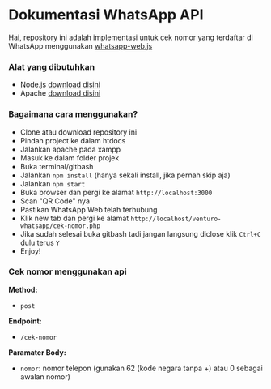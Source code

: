 # Dokumentasi WhatsApp API

Hai, repository ini adalah implementasi untuk cek nomor yang terdaftar di WhatsApp menggunakan <a href="https://github.com/pedroslopez/whatsapp-web.js">whatsapp-web.js</a>

### Alat yang dibutuhkan

- Node.js <a href="https://nodejs.org/en/download/">download disini</a>
- Apache <a href="https://www.apachefriends.org/download.html">download disini</a>

### Bagaimana cara menggunakan?

- Clone atau download repository ini
- Pindah project ke dalam htdocs
- Jalankan apache pada xampp
- Masuk ke dalam folder projek
- Buka terminal/gitbash
- Jalankan `npm install` (hanya sekali install, jika pernah skip aja)
- Jalankan `npm start`
- Buka browser dan pergi ke alamat `http://localhost:3000`
- Scan "QR Code" nya
- Pastikan WhatsApp Web telah terhubung
- Klik new tab dan pergi ke alamat `http://localhost/venturo-whatsapp/cek-nomor.php`
- Jika sudah selesai buka gitbash tadi jangan langsung diclose klik `Ctrl+C` dulu terus `Y`
- Enjoy!

### Cek nomor menggunakan api

**Method:**

- `post`

**Endpoint:**

- `/cek-nomor`

**Paramater Body:**

- `nomor`: nomor telepon (gunakan 62 (kode negara tanpa +) atau 0 sebagai awalan nomor)